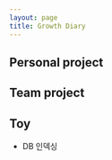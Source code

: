 ```yaml
---
layout: page
title: Growth Diary
---   
```


## Personal project

## Team project

## Toy
  - DB 인덱싱



